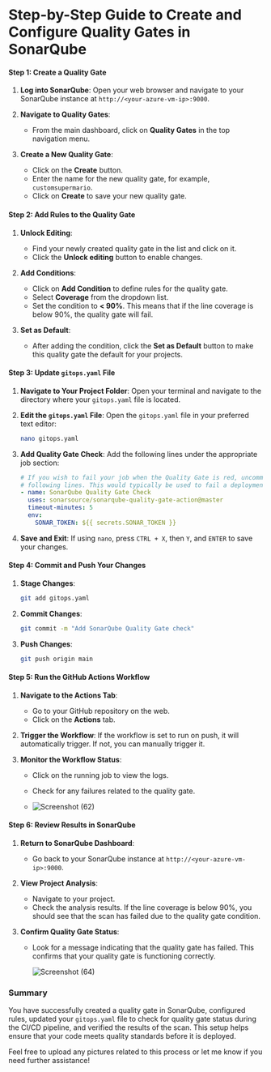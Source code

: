 # Step-by-Step Guide to Create and Configure Quality Gates in SonarQube

#### Step 1: Create a Quality Gate

1. **Log into SonarQube**:
   Open your web browser and navigate to your SonarQube instance at `http://<your-azure-vm-ip>:9000`.

2. **Navigate to Quality Gates**:
   - From the main dashboard, click on **Quality Gates** in the top navigation menu.

3. **Create a New Quality Gate**:
   - Click on the **Create** button.
   - Enter the name for the new quality gate, for example, `customsupermario`.
   - Click on **Create** to save your new quality gate.

#### Step 2: Add Rules to the Quality Gate

1. **Unlock Editing**:
   - Find your newly created quality gate in the list and click on it.
   - Click the **Unlock editing** button to enable changes.

2. **Add Conditions**:
   - Click on **Add Condition** to define rules for the quality gate.
   - Select **Coverage** from the dropdown list.
   - Set the condition to **< 90%**. This means that if the line coverage is below 90%, the quality gate will fail.

3. **Set as Default**:
   - After adding the condition, click the **Set as Default** button to make this quality gate the default for your projects.

#### Step 3: Update `gitops.yaml` File

1. **Navigate to Your Project Folder**:
   Open your terminal and navigate to the directory where your `gitops.yaml` file is located.

2. **Edit the `gitops.yaml` File**:
   Open the `gitops.yaml` file in your preferred text editor:
   ```bash
   nano gitops.yaml
   ```

3. **Add Quality Gate Check**:
   Add the following lines under the appropriate job section:
   ```yaml
   # If you wish to fail your job when the Quality Gate is red, uncomment the
   # following lines. This would typically be used to fail a deployment.
   - name: SonarQube Quality Gate Check
     uses: sonarsource/sonarqube-quality-gate-action@master
     timeout-minutes: 5
     env:
       SONAR_TOKEN: ${{ secrets.SONAR_TOKEN }}
   ```

4. **Save and Exit**:
   If using `nano`, press `CTRL + X`, then `Y`, and `ENTER` to save your changes.

#### Step 4: Commit and Push Your Changes

1. **Stage Changes**:
   ```bash
   git add gitops.yaml
   ```

2. **Commit Changes**:
   ```bash
   git commit -m "Add SonarQube Quality Gate check"
   ```

3. **Push Changes**:
   ```bash
   git push origin main
   ```

#### Step 5: Run the GitHub Actions Workflow

1. **Navigate to the Actions Tab**:
   - Go to your GitHub repository on the web.
   - Click on the **Actions** tab.

2. **Trigger the Workflow**:
   If the workflow is set to run on push, it will automatically trigger. If not, you can manually trigger it.

3. **Monitor the Workflow Status**:
   - Click on the running job to view the logs.
   - Check for any failures related to the quality gate.
  
   - ![Screenshot (62)](https://github.com/user-attachments/assets/e2aa3843-6e54-4b3e-a98f-b8d594732aa2)


#### Step 6: Review Results in SonarQube

1. **Return to SonarQube Dashboard**:
   - Go back to your SonarQube instance at `http://<your-azure-vm-ip>:9000`.

2. **View Project Analysis**:
   - Navigate to your project.
   - Check the analysis results. If the line coverage is below 90%, you should see that the scan has failed due to the quality gate condition.

3. **Confirm Quality Gate Status**:
   - Look for a message indicating that the quality gate has failed. This confirms that your quality gate is functioning correctly.
  
     ![Screenshot (64)](https://github.com/user-attachments/assets/d0bd9fc1-5728-4058-a81f-aae5667d0681)


### Summary

You have successfully created a quality gate in SonarQube, configured rules, updated your `gitops.yaml` file to check for quality gate status during the CI/CD pipeline, and verified the results of the scan. This setup helps ensure that your code meets quality standards before it is deployed.

Feel free to upload any pictures related to this process or let me know if you need further assistance!
